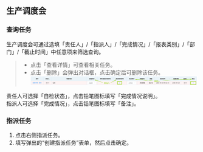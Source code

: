 ## 生产调度会
### 查询任务
生产调度会可通过选填「责任人」/「指派人」/「完成情况」/「报表类别」/「部门」/「截止时间」中任意项来筛选查询。  
>+ 点击「查看详情」可查看相关任务。  
>+ 点击「删除」会弹出对话框，点击<kbd>确定</kbd>后可删除该任务。  
![图片](../../.vuepress/public/images/employee/employee6.png)  

责任人可选择「自检状态」，点击铅笔图标填写「完成情况说明」。  
指派人可选择「完成情况」，点击铅笔图标填写「备注」。  
### 指派任务
1. 点击右侧<kbd>指派任务</kbd>。  
2. 填写弹出的“创建指派任务”表单，然后点击<kbd>确定</kbd>。
